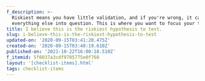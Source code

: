 ```yaml
---
f_description: >-
  Riskiest means you have little validation, and if you're wrong, it calls
  everything else into question. This is where you want to focus your time. 
title: I believe this is the riskiest hypothesis to test.
slug: i-believe-this-is-the-riskiest-hypothesis-to-test
updated-on: '2020-09-15T03:41:20.475Z'
created-on: '2020-09-15T03:40:19.610Z'
published-on: '2021-10-22T16:00:10.510Z'
f_itemid: 5f6037a3cdf9705775e0f760
layout: '[checklist-items].html'
tags: checklist-items
---
```



